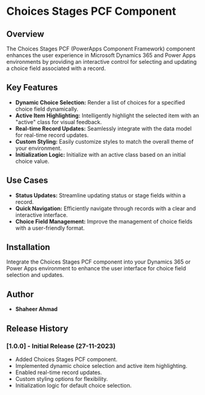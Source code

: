 # Choices Stages PCF Component

## Overview

The Choices Stages PCF (PowerApps Component Framework) component enhances the user experience in Microsoft Dynamics 365 and Power Apps environments by providing an interactive control for selecting and updating a choice field associated with a record.

## Key Features

- **Dynamic Choice Selection:** Render a list of choices for a specified choice field dynamically.
- **Active Item Highlighting:** Intelligently highlight the selected item with an "active" class for visual feedback.
- **Real-time Record Updates:** Seamlessly integrate with the data model for real-time record updates.
- **Custom Styling:** Easily customize styles to match the overall theme of your environment.
- **Initialization Logic:** Initialize with an active class based on an initial choice value.

## Use Cases

- **Status Updates:** Streamline updating status or stage fields within a record.
- **Quick Navigation:** Efficiently navigate through records with a clear and interactive interface.
- **Choice Field Management:** Improve the management of choice fields with a user-friendly format.

## Installation

Integrate the Choices Stages PCF component into your Dynamics 365 or Power Apps environment to enhance the user interface for choice field selection and updates.

## Author

- **Shaheer Ahmad**

## Release History

### [1.0.0] - Initial Release (27-11-2023)

- Added Choices Stages PCF component.
- Implemented dynamic choice selection and active item highlighting.
- Enabled real-time record updates.
- Custom styling options for flexibility.
- Initialization logic for default choice selection.

